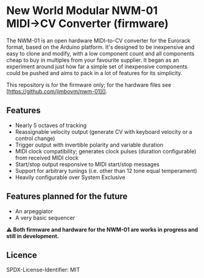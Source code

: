 # New World Modular NWM-01 MIDI→CV Converter (firmware)

The NWM-01 is an open hardware MIDI-to-CV converter for the Eurorack format, based on the Arduino platform. It's designed to be inexpensive and easy to clone and modify, with a low component count and all components cheap to buy in multiples from your favourite supplier. It began as an experiment around just how far a simple set of inexpensive components could be pushed and aims to pack in a lot of features for its simplicity.

This repository is for the firmware only; for the hardware files see [https://github.com/jimbovm/nwm-01]().

## Features

* Nearly 5 octaves of tracking
* Reassignable velocity output (generate CV with keyboard velocity or a control change)
* Trigger output with invertible polarity and variable duration
* MIDI clock compatibility; generates clock pulses (duration configurable) from received MIDI clock
* Start/stop output responsive to MIDI start/stop messages
* Support for arbitrary tunings (i.e. other than 12 tone equal temperament)
* Heavily configurable over System Exclusive

## Features planned for the future

* An arpeggiator
* A very basic sequencer

**⚠ Both firmware and hardware for the NWM-01 are works in progress and still in development.**

## Licence

SPDX-License-Identifier: MIT
